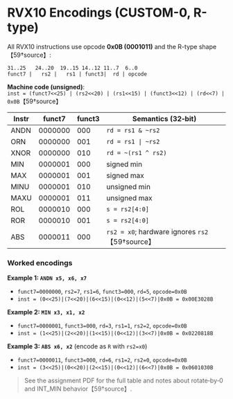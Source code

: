 # RVX10 Encodings (CUSTOM-0, R-type)

All RVX10 instructions use opcode **0x0B (0001011)** and the R-type shape【59†source】:

```
31..25   24..20  19..15 14..12 11..7  6..0
funct7 |   rs2 |   rs1 | funct3|  rd | opcode
```

**Machine code (unsigned)**:  
`inst = (funct7<<25) | (rs2<<20) | (rs1<<15) | (funct3<<12) | (rd<<7) | 0x0B`【59†source】

| Instr | funct7   | funct3 | Semantics (32‑bit) |
|------|----------|--------|---------------------|
| ANDN | 0000000  | 000    | `rd = rs1 & ~rs2` |
| ORN  | 0000000  | 001    | `rd = rs1 \| ~rs2` |
| XNOR | 0000000  | 010    | `rd = ~(rs1 ^ rs2)` |
| MIN  | 0000001  | 000    | signed min |
| MAX  | 0000001  | 001    | signed max |
| MINU | 0000001  | 010    | unsigned min |
| MAXU | 0000001  | 011    | unsigned max |
| ROL  | 0000010  | 000    | `s = rs2[4:0]` |
| ROR  | 0000010  | 001    | `s = rs2[4:0]` |
| ABS  | 0000011  | 000    | `rs2 = x0`; hardware ignores `rs2`【59†source】 |

### Worked encodings

**Example 1: `ANDN x5, x6, x7`**  
- `funct7=0000000`, `rs2=7`, `rs1=6`, `funct3=000`, `rd=5`, `opcode=0x0B`  
- `inst = (0<<25)|(7<<20)|(6<<15)|(0<<12)|(5<<7)|0x0B = 0x00E3028B`

**Example 2: `MIN x3, x1, x2`**  
- `funct7=0000001`, `funct3=000`, `rd=3`, `rs1=1`, `rs2=2`, `opcode=0x0B`  
- `inst = (1<<25)|(2<<20)|(1<<15)|(0<<12)|(3<<7)|0x0B = 0x0220818B`

**Example 3: `ABS x6, x2`** (encode as `R` with `rs2=x0`)  
- `funct7=0000011`, `funct3=000`, `rd=6`, `rs1=2`, `rs2=0`, `opcode=0x0B`  
- `inst = (3<<25)|(0<<20)|(2<<15)|(0<<12)|(6<<7)|0x0B = 0x0601030B`

> See the assignment PDF for the full table and notes about rotate‑by‑0 and INT_MIN behavior【59†source】.
